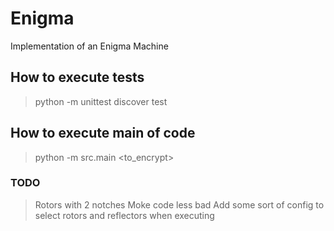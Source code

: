 # Enigma #

Implementation of an Enigma Machine

## How to execute tests ##

>python -m unittest discover test

## How to execute main of code ##

>python -m src.main <to_encrypt>

### TODO ###

>Rotors with 2 notches
>Moke code less bad
>Add some sort of config to select rotors and reflectors when executing
